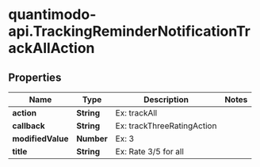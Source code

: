 # quantimodo-api.TrackingReminderNotificationTrackAllAction

## Properties
Name | Type | Description | Notes
------------ | ------------- | ------------- | -------------
**action** | **String** | Ex: trackAll | 
**callback** | **String** | Ex: trackThreeRatingAction | 
**modifiedValue** | **Number** | Ex: 3 | 
**title** | **String** | Ex: Rate 3/5 for all | 


